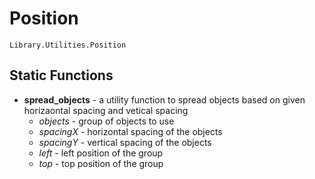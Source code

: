 # Position

```
Library.Utilities.Position
```

## Static Functions 

 + **spread_objects** - a utility function to spread objects based on given horizaontal spacing and vetical spacing
    + *objects* - group of objects to use
    + *spacingX* - horizontal spacing of the objects
    + *spacingY* - vertical spacing of the objects
    + *left* - left position of the group
    + *top* - top position of the group
